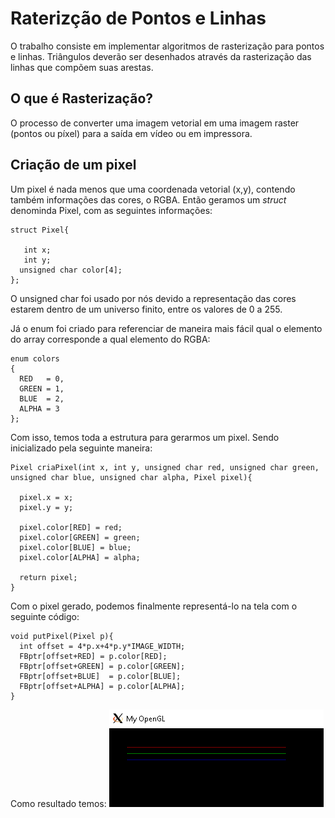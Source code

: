 # Raterizção de Pontos e Linhas
  O trabalho consiste em implementar algoritmos de rasterização para pontos e linhas. Triângulos deverão ser desenhados através da rasterização das linhas que compõem suas arestas.
  
## O que é Rasterização?
  O processo de converter uma imagem vetorial em uma imagem raster (pontos ou píxel) para a saída em vídeo ou em impressora.
    
## Criação de um pixel
  Um pixel é nada menos que uma coordenada vetorial (x,y), contendo também informações das cores, o RGBA. Então geramos um *struct* denominda Pixel, com as seguintes informações:
  ```
  struct Pixel{

	 int x;
	 int y;
	unsigned char color[4];
};
  ```
  O unsigned char foi usado por nós devido a representação das cores estarem dentro de um universo finito, entre os valores de 0 a 255.
  
  Já o enum foi criado para referenciar de maneira mais fácil qual o elemento do array corresponde a qual elemento do RGBA:
  ```
  enum colors
{
	RED   = 0,
    GREEN = 1,
    BLUE  = 2,
    ALPHA = 3
};
  ```
  
  Com isso, temos toda a estrutura para gerarmos um pixel. Sendo inicializado pela seguinte maneira:
  ```
  Pixel criaPixel(int x, int y, unsigned char red, unsigned char green, unsigned char blue, unsigned char alpha, Pixel pixel){

	pixel.x = x;
	pixel.y = y;

	pixel.color[RED] = red;
	pixel.color[GREEN] = green;
	pixel.color[BLUE] = blue;
	pixel.color[ALPHA] = alpha;

	return pixel;
}
  ```
  
  Com o pixel gerado, podemos finalmente representá-lo na tela com o seguinte código:
  ```
  void putPixel(Pixel p){
	int offset = 4*p.x+4*p.y*IMAGE_WIDTH;  
	FBptr[offset+RED] = p.color[RED];
	FBptr[offset+GREEN] = p.color[GREEN];
	FBptr[offset+BLUE]  = p.color[BLUE];
	FBptr[offset+ALPHA] = p.color[ALPHA];	
}
  ```
  
  Como resultado temos:
  ![](Screenshots/foto_pixels.png)